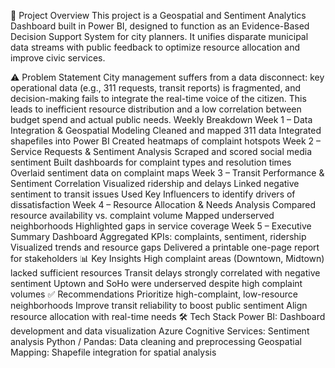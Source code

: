 🎯 Project Overview 
This project is a Geospatial and Sentiment Analytics Dashboard built in Power BI, designed to function as an Evidence-Based Decision Support System for city planners. It unifies disparate municipal data streams with public feedback to optimize resource allocation and improve civic services.

⚠️ Problem Statement 
City management suffers from a data disconnect: key operational data (e.g., 311 requests, transit reports) is fragmented, and decision-making fails to integrate the real-time voice of the citizen. This leads to inefficient resource distribution and a low correlation between budget spend and actual public needs.
Weekly Breakdown
Week 1 – Data Integration & Geospatial Modeling
Cleaned and mapped 311 data
Integrated shapefiles into Power BI
Created heatmaps of complaint hotspots
Week 2 – Service Requests & Sentiment Analysis
Scraped and scored social media sentiment
Built dashboards for complaint types and resolution times
Overlaid sentiment data on complaint maps
Week 3 – Transit Performance & Sentiment Correlation
Visualized ridership and delays
Linked negative sentiment to transit issues
Used Key Influencers to identify drivers of dissatisfaction
Week 4 – Resource Allocation & Needs Analysis
Compared resource availability vs. complaint volume
Mapped underserved neighborhoods
Highlighted gaps in service coverage
Week 5 – Executive Summary Dashboard
Aggregated KPIs: complaints, sentiment, ridership
Visualized trends and resource gaps
Delivered a printable one-page report for stakeholders
📊 Key Insights
High complaint areas (Downtown, Midtown) lacked sufficient resources
Transit delays strongly correlated with negative sentiment
Uptown and SoHo were underserved despite high complaint volumes
✅ Recommendations
Prioritize high-complaint, low-resource neighborhoods
Improve transit reliability to boost public sentiment
Align resource allocation with real-time needs
🛠️ Tech Stack
Power BI: Dashboard development and data visualization
Azure Cognitive Services: Sentiment analysis
Python / Pandas: Data cleaning and preprocessing
Geospatial Mapping: Shapefile integration for spatial analysis
